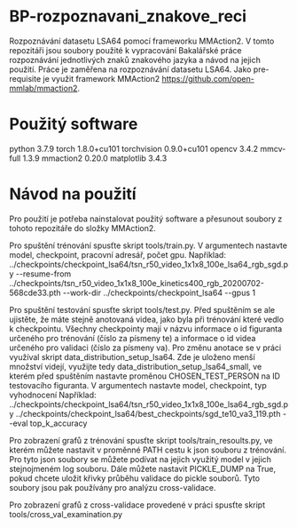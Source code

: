 # BP-rozpoznavani_znakove_reci
Rozpoznávání datasetu LSA64 pomocí frameworku MMAction2. V tomto repozitáři jsou soubory použité k vypracování Bakalářské práce rozpoznávání jednotlivých znaků znakového jazyka a návod na jejich použití. Práce je zaměřena na rozpoznávání datasetu LSA64. Jako pre-requisite je využit framework MMAction2 https://github.com/open-mmlab/mmaction2.
# Použitý software
python 3.7.9
torch 1.8.0+cu101
torchvision 0.9.0+cu101
opencv 3.4.2
mmcv-full 1.3.9
mmaction2 0.20.0
matplotlib 3.4.3

# Návod na použití
Pro použití je potřeba nainstalovat použitý software a přesunout soubory z tohoto repozitáře do složky MMAction2. 

Pro spuštění trénování spusťte skript tools/train.py. V argumentech nastavte model, checkpoint, pracovní adresář, počet gpu. 
Například:
../checkpoints/checkpoint_lsa64/tsn_r50_video_1x1x8_100e_lsa64_rgb_sgd.py
--resume-from
../checkpoints/tsn_r50_video_1x1x8_100e_kinetics400_rgb_20200702-568cde33.pth
--work-dir
../checkpoints/checkpoint_lsa64
--gpus
1

Pro spuštění testování spusťte skript tools/test.py. Před spuštěním se ale ujistěte, že máte stejně anotovaná videa, jako byla při trénování které vedlo k checkpointu. Všechny checkpointy mají v názvu informace o id figuranta určeného pro trénování (číslo za písmeny te) a informace o id videa určeného pro validaci (číslo za písmeny va). Pro změnu anotace se v práci využíval skript data_distribution_setup_lsa64. Zde je uloženo menší množství videjí, využijte tedy data_distribution_setup_lsa64_small, ve kterém před spuštěním nastavte proměnou CHOSEN_TEST_PERSON na ID testovacího figuranta. V argumentech nastavte model, checkpoint, typ vyhodnocení
Například:
../checkpoints/checkpoint_lsa64/tsn_r50_video_1x1x8_100e_lsa64_rgb_sgd.py
../checkpoints/checkpoint_lsa64/best_checkpoints/sgd_te10_va3_119.pth
--eval
top_k_accuracy

Pro zobrazení grafů z trénování spusťte skript tools/train_resoults.py, ve kterém můžete nastavit v proměnné PATH cestu k json souboru z trénování. Pro tyto json soubory se můžete podívat na jejich využitý model v jejich stejnojmeném log souboru. Dále můžete nastavit PICKLE_DUMP na True, pokud chcete uložit křivky průběhu validace do pickle souborů. Tyto soubory jsou pak používány pro analýzu cross-validace.

Pro zobrazení grafů z cross-validace provedené v práci spusťte skript tools/cross_val_examination.py
